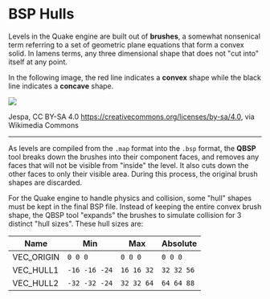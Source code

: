 
# BSP Hulls

Levels in the Quake engine are built out of **brushes**, a somewhat nonsenical
term referring to a set of geometric plane equations that form a convex solid.
In lamens terms, any three dimensional shape that does not "cut into" itself
at any point.

In the following image, the red line indicates a **convex** shape while the
black line indicates a **concave** shape.

![](https://upload.wikimedia.org/wikipedia/commons/7/71/Simple_concave_polygon_Convex_Hull.svg)

Jespa, CC BY-SA 4.0 <https://creativecommons.org/licenses/by-sa/4.0>, via Wikimedia Commons

---

As levels are compiled from the `.map` format into the `.bsp` format, the
**QBSP** tool breaks down the brushes into their component faces, and removes
any faces that will not be visible from "inside" the level. It also cuts down
the other faces to only their visible area. During this process, the original
brush shapes are discarded.

For the Quake engine to handle physics and collision, some "hull" shapes must
be kept in the final BSP file. Instead of keeping the entire convex brush
shape, the QBSP tool "expands" the brushes to simulate collision for 3 distinct
"hull sizes". These hull sizes are:

| Name | Min | Max | Absolute |
|---|---|---|---|
| VEC_ORIGIN | `0 0 0` | `0 0 0` | `0 0 0` | This is an infinitesimally small point, used for small objects like grenades. |
| VEC_HULL1 | `-16 -16 -24` | `16 16 32` | `32 32 56` | This is the "small" hull, used for most entities including the player. |
| VEC_HULL2 |`-32 -32 -24` | `32 32 64` | `64 64 88` | This is the "large" hull, primarily used for the Shambler. |

